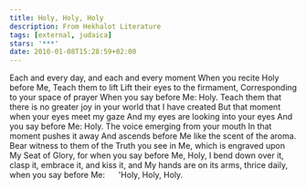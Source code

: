 ```yaml
---
title: Holy, Holy, Holy
description: From Hekhalot Literature
tags: [external, judaica]
stars: '***'
date: 2010-01-08T15:28:59+02:00
---
```

<div class="poem">

Each and every day, and each and every moment
When you recite Holy before Me,
Teach them to lift
Lift their eyes to the firmament,
Corresponding to your space of prayer
When you say before Me: Holy.
Teach them that there is no greater joy
in your world that I have created
But that moment when your eyes meet my gaze
And my eyes are looking into your eyes
And you say before Me: Holy.
The voice emerging from your mouth
In that moment pushes it away
And ascends before Me like the scent of the aroma.
Bear witness to them
of the Truth you see in Me,
which is engraved upon My Seat of Glory,
for when you say before Me, Holy,
I bend down over it, clasp it, embrace it, and kiss it,
and My hands are on its arms, thrice daily,
when you say before Me:
&nbsp;&nbsp;&nbsp;&nbsp;&nbsp;'Holy, Holy, Holy.

</poem>
